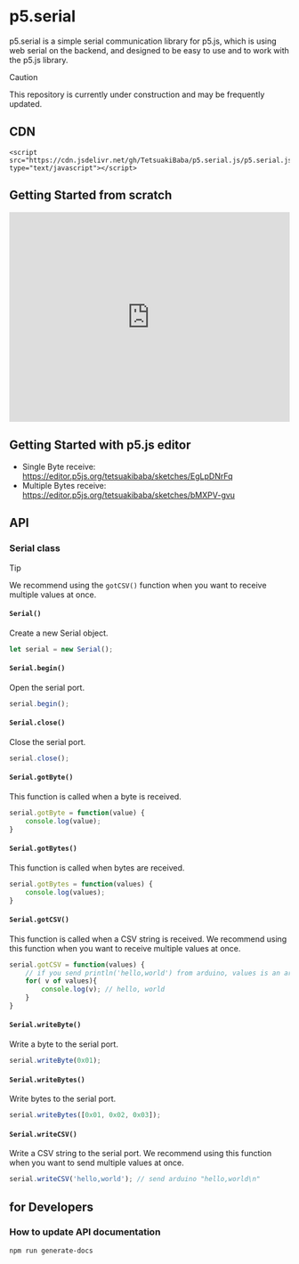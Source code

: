 # p5.serial
p5.serial is a simple serial communication library for p5.js, which is using web serial on the backend, and designed to be easy to use and to work with the p5.js library. 

> [!CAUTION]
> This repository is currently under construction and may be frequently updated.

## CDN
```
<script src="https://cdn.jsdelivr.net/gh/TetsuakiBaba/p5.serial.js/p5.serial.js" type="text/javascript"></script>
```
## Getting Started from scratch
<div style="position: relative; padding-bottom: 74.89597780859917%; height: 0;"><iframe src="https://www.loom.com/embed/fa1db0134ec54e43a4b32b4eec9a8c86?sid=6b916d0c-f014-4436-86a3-286a120234c8" frameborder="0" webkitallowfullscreen mozallowfullscreen allowfullscreen style="position: absolute; top: 0; left: 0; width: 100%; height: 100%;"></iframe></div>

## Getting Started with p5.js editor
  * Single Byte receive: https://editor.p5js.org/tetsuakibaba/sketches/EgLpDNrFq
  * Multiple Bytes receive: https://editor.p5js.org/tetsuakibaba/sketches/bMXPV-gvu



## API
### Serial class
> [!TIP]
> We recommend using the `gotCSV()` function when you want to receive multiple values at once.

#### `Serial()`
Create a new Serial object.
```javascript
let serial = new Serial();
```
#### `Serial.begin()`
Open the serial port.
```javascript
serial.begin();
```

#### `Serial.close()`
Close the serial port.
```javascript
serial.close();
```

#### `Serial.gotByte()`
This function is called when a byte is received.
```javascript
serial.gotByte = function(value) {
    console.log(value);
}
```

#### `Serial.gotBytes()`
This function is called when bytes are received.
```javascript
serial.gotBytes = function(values) {
    console.log(values);
}
```

#### `Serial.gotCSV()`
This function is called when a CSV string is received. We recommend using this function when you want to receive multiple values at once.

```javascript
serial.gotCSV = function(values) {
    // if you send println('hello,world') from arduino, values is an array of number. ex) ['hello', 'world']    
    for( v of values){
        console.log(v); // hello, world
    }
}
```

#### `Serial.writeByte()`
Write a byte to the serial port.
```javascript
serial.writeByte(0x01);
```

#### `Serial.writeBytes()`
Write bytes to the serial port.
```javascript
serial.writeBytes([0x01, 0x02, 0x03]);
```

#### `Serial.writeCSV()`
Write a CSV string to the serial port. We recommend using this function when you want to send multiple values at once.
```javascript
serial.writeCSV('hello,world'); // send arduino "hello,world\n"
```

## for Developers

### How to update API documentation
```bash
npm run generate-docs
```


